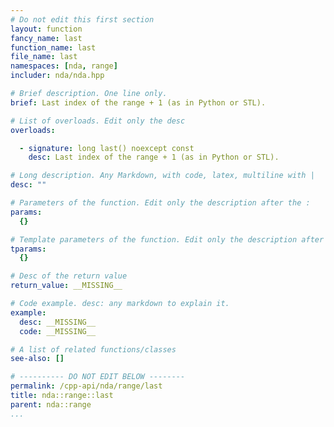 ```yaml
---
# Do not edit this first section
layout: function
fancy_name: last
function_name: last
file_name: last
namespaces: [nda, range]
includer: nda/nda.hpp

# Brief description. One line only.
brief: Last index of the range + 1 (as in Python or STL).

# List of overloads. Edit only the desc
overloads:

  - signature: long last() noexcept const
    desc: Last index of the range + 1 (as in Python or STL).

# Long description. Any Markdown, with code, latex, multiline with |
desc: ""

# Parameters of the function. Edit only the description after the :
params:
  {}

# Template parameters of the function. Edit only the description after the :
tparams:
  {}

# Desc of the return value
return_value: __MISSING__

# Code example. desc: any markdown to explain it.
example:
  desc: __MISSING__
  code: __MISSING__

# A list of related functions/classes
see-also: []

# ---------- DO NOT EDIT BELOW --------
permalink: /cpp-api/nda/range/last
title: nda::range::last
parent: nda::range
...
```


